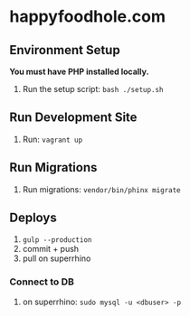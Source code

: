 # happyfoodhole.com

## Environment Setup

**You must have PHP installed locally.**

1. Run the setup script: `bash ./setup.sh`

## Run Development Site
1. Run: `vagrant up`

## Run Migrations

1. Run migrations: `vendor/bin/phinx migrate`

## Deploys
1. `gulp --production`
2. commit + push
3. pull on superrhino

### Connect to DB

1. on superrhino: `sudo mysql -u <dbuser> -p`
